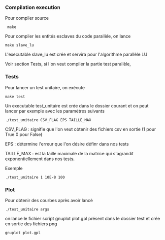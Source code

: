 ### Compilation execution ######
Pour compiler source

     make
     
Pour compiler les entités esclaves du code parallèle, on lance

    make slave_lu
L'executable slave_lu est crée et servira pour l'algorithme parallèle LU
     
Voir section Tests, si l'on veut compiler la partie test parallèle, 

### Tests ######
Pour lancer un test unitaire, on exécute

    make test
Un executable test_unitaire est crée dans le dossier courant et on peut lancer par exemple avec les paramètres suivants

    ./test_unitaire CSV_FLAG EPS TAILLE_MAX
CSV_FLAG : signifie que l'on veut obtenir des fichiers csv en sortie (1 pour True 0 pour False)

EPS : détermine l'erreur que l'on désire définr dans nos tests

TAILLE_MAX : est la taille maximale de la matrice qui s'agrandit exponentiellement dans nos tests.

Exemple
	
	./test_unitaire 1 10E-8 100

### Plot ######
Pour obtenir des courbes après avoir lancé 

    ./test_unitaire args
on lance le fichier script gnuplot plot.gpl présent dans le dossier test et crée en sortie des fichiers png

    gnuplot plot.gpl

